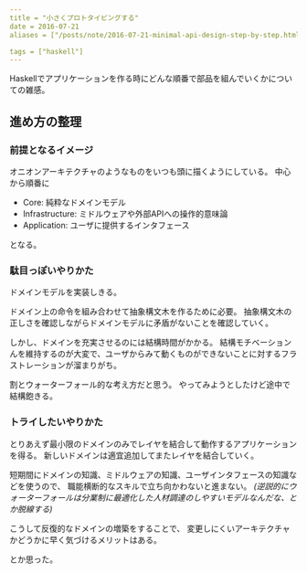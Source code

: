 ```yaml
---
title = "小さくプロトタイピングする"
date = 2016-07-21
aliases = ["/posts/note/2016-07-21-minimal-api-design-step-by-step.html"]

tags = ["haskell"]
---
```


Haskellでアプリケーションを作る時にどんな順番で部品を組んでいくかについての雑感。

## 進め方の整理

### 前提となるイメージ

オニオンアーキテクチャのようなものをいつも頭に描くようにしている。
中心から順番に

- Core: 純粋なドメインモデル
- Infrastructure: ミドルウェアや外部APIへの操作的意味論
- Application: ユーザに提供するインタフェース

となる。

### 駄目っぽいやりかた

ドメインモデルを実装しきる。

ドメイン上の命令を組み合わせて抽象構文木を作るために必要。
抽象構文木の正しさを確認しながらドメインモデルに矛盾がないことを確認していく。

しかし、ドメインを充実させるのには結構時間がかかる。
結構モチベーションんを維持するのが大変で、ユーザからみて動くものができないことに対するフラストレーションが溜まりがち。

割とウォーターフォール的な考え方だと思う。
やってみようとしたけど途中で結構飽きる。

### トライしたいやりかた

とりあえず最小限のドメインのみでレイヤを結合して動作するアプリケーションを得る。
新しいドメインは適宜追加してまたレイヤを結合していく。

短期間にドメインの知識、ミドルウェアの知識、ユーザインタフェースの知識などを使うので、
職能横断的なスキルで立ち向かわないと進まない。
*(逆説的にウォーターフォールは分業制に最適化した人材調達のしやすいモデルなんだな、とか脱線する)*

こうして反復的なドメインの増築をすることで、
変更しにくいアーキテクチャかどうかに早く気づけるメリットはある。

とか思った。
